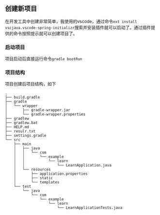 ## 创建新项目

在开发工具中创建非常简单，我使用的vscode，通过命令`ext install vscjava.vscode-spring-initializr`搜索并安装插件就可以启动了。通过插件提供的命令按照提示就可以创建项目了。

### 启动项目

项目启动后直接运行命令`gradle bootRun`

### 项目结构
项目创建后项目结构，如下
```shell
.
├── build.gradle
├── gradle
│   └── wrapper
│       ├── gradle-wrapper.jar
│       └── gradle-wrapper.properties
├── gradlew
├── gradlew.bat
├── HELP.md
├── resulr.txt
├── settings.gradle
└── src
    ├── main
    │   ├── java
    │   │   └── com
    │   │       └── example
    │   │           └── learn
    │   │               └── LearnApplication.java
    │   └── resources
    │       ├── application.properties
    │       ├── static
    │       └── templates
    └── test
        └── java
            └── com
                └── example
                    └── learn
                        └── LearnApplicationTests.java
```